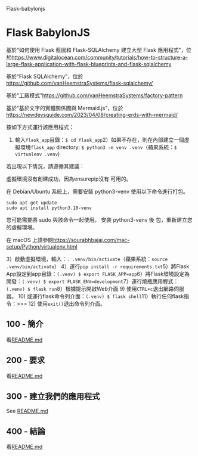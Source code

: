 Flask-babylonjs

# Flask BabylonJS

基於“如何使用 Flask 藍圖和 Flask-SQLAlchemy 建立大型 Flask 應用程式”，位於<https://www.digitalocean.com/community/tutorials/how-to-structure-a-large-flask-application-with-flask-blueprints-and-flask-sqlalchemy>

基於“Flask SQLAlchemy”，位於<https://github.com/vanHeemstraSystems/flask-sqlalchemy/>

基於“工廠模式”<https://github.com/vanHeemstraSystems/factory-pattern>

基於“基於文字的實體關係圖與 Mermaid.js”，位於<https://newdevsguide.com/2023/04/08/creating-erds-with-mermaid/>

按如下方式運行該應用程式：

1) 輸入`flask_app`目錄：`$ cd flask_app`2）如果不存在，則在內部建立一個虛擬環境`flask_app` directory: `$ python3 -m venv .venv`（蘋果系統：`$ virtualenv .venv`)

若出現以下情況，請遵循其建議：

虛擬環境沒有創建成功，因為ensurepip沒有
可用的。

在 Debian/Ubuntu 系統上，需要安裝 python3-venv
使用以下命令進行打包。

    sudo apt-get update
    sudo apt install python3.10-venv

您可能需要將 sudo 與該命令一起使用。  安裝 python3-venv 後
包，重新建立您的虛擬環境。

在 macOS 上請參閱<https://sourabhbajaj.com/mac-setup/Python/virtualenv.html>

3）啟動虛擬環境，輸入：`. .venv/bin/activate`（蘋果系統：`source .venv/bin/activate`）
4）運行`pip install -r requirements.txt`5）將Flask App設定到app目錄：`(.venv) $ export FLASK_APP=app`6）將Flask環境設定為開發：`(.venv) $ export FLASK_ENV=development`7）運行燒瓶應用程式：`(.venv) $ flask run`8）根據提示開啟Web介面
9) 使用`CTRL+c`退出網路伺服器。
10) 或運行flask命令列介面：`(.venv) $ flask shell`11）執行任何flask指令：>>>
12) 使用`exit()`退出命令列介面。

## 100 - 簡介

看[README.md](./100/README.md)

## 200 - 要求

看[README.md](./200/README.md)

## 300 - 建立我們的應用程式

See [README.md](./300/README.md)

## 400 - 結論

看[README.md](./400/README.md)

